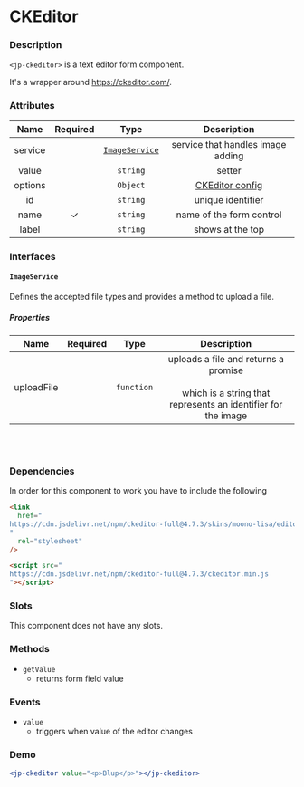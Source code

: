 # CKEditor

### Description

`<jp-ckeditor>` is a text editor form component.

It's a wrapper around https://ckeditor.com/.

### Attributes

| **Name** | **Required** |            **Type**             |                          **Description**                           |
| :------: | :----------: | :-----------------------------: | :----------------------------------------------------------------: |
| service  |              | [`ImageService`](#imageservice) |                 service that handles image adding                  |
|  value   |              |            `string`             |                               setter                               |
| options  |              |            `Object`             | [CKEditor config](https://ckeditor.com/docs/ckeditor5/latest/api/) |
|    id    |              |            `string`             |                         unique identifier                          |
|   name   |      ✓       |            `string`             |                      name of the form control                      |
|  label   |              |            `string`             |                          shows at the top                          |

### Interfaces

#### `ImageService`

Defines the accepted file types and provides a method to upload a file.

##### Properties

|  **Name**  | **Required** |  **Type**  |                                               **Description**                                                |
| :--------: | :----------: | :--------: | :----------------------------------------------------------------------------------------------------------: |
| uploadFile |              | `function` | uploads a file and returns a promise <br></br> which is a string that represents an identifier for the image |

<br></br>

### Dependencies

In order for this component to work you have to include the following

```html
<link
  href="
https://cdn.jsdelivr.net/npm/ckeditor-full@4.7.3/skins/moono-lisa/editor.min.css
"
  rel="stylesheet"
/>
```

```html
<script src="
https://cdn.jsdelivr.net/npm/ckeditor-full@4.7.3/ckeditor.min.js
"></script>
```

### Slots

This component does not have any slots.

### Methods

- `getValue`
  - returns form field value

### Events

- `value`
  - triggers when value of the editor changes

### Demo

```jsx live
<jp-ckeditor value="<p>Blup</p>"></jp-ckeditor>
```
